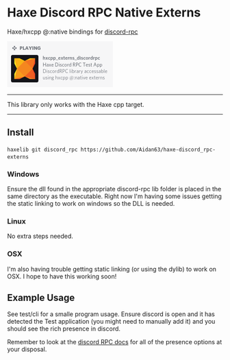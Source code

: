 # Haxe Discord RPC Native Externs

Haxe/hxcpp @:native bindings for [discord-rpc](https://github.com/discordapp/discord-rpc)

![example rpc](https://raw.githubusercontent.com/Aidan63/haxe-discord_rpc-externs/master/discord_rpc_example.png)

---
This library only works with the Haxe cpp target.

---

## Install
`haxelib git discord_rpc https://github.com/Aidan63/haxe-discord_rpc-externs`

### Windows
Ensure the dll found in the appropriate discord-rpc lib folder is placed in the same directory as the executable. Right now I'm having some issues getting the static linking to work on windows so the DLL is needed.

### Linux
No extra steps needed.

### OSX
I'm also having trouble getting static linking (or using the dylib) to work on OSX. I hope to have this working soon!

## Example Usage
See test/cli for a smalle program usage. Ensure discord is open and it has detected the Test application (you might need to manually add it) and you should see the rich presence in discord.

Remember to look at the [discord RPC docs](https://discordapp.com/developers/docs/topics/rich-presence) for all of the presence options at your disposal.